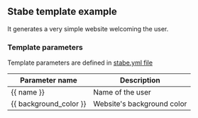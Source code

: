 ## Stabe template example 

It generates a very simple website welcoming the user.

### Template parameters

Template parameters are defined in [stabe.yml file](./stabe.yml)

|Parameter name  | Description   | 
|---|---|
| {{ name }}  | Name of the user  |
| {{ background_color }}  | Website's background color  |
